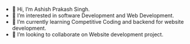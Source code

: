 - 👋 Hi, I’m Ashish Prakash Singh.
- 👀 I’m interested in software Development and Web Development.
- 🌱 I’m currently learning Competitive Coding and backend for website development.
- 💞️ I’m looking to collaborate on Website development project.

<!---
ashish6303/ashish6303 is a ✨ special ✨ repository because its `README.md` (this file) appears on your GitHub profile.
You can click the Preview link to take a look at your changes.
--->
